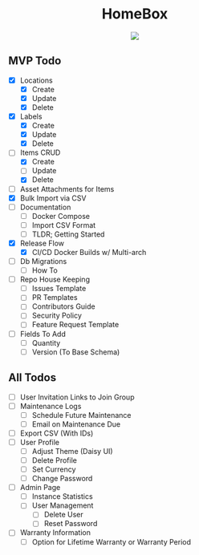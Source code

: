 <h1 align="center"> HomeBox </h1>
<p align="center" style="width: 100%">
  <a href="https://github.com/hay-kot/homebox/actions/workflows/go.yaml">
    <img src="https://github.com/hay-kot/homebox/actions/workflows/go.yaml/badge.svg?branch=master"/>
  </a>
</p>


## MVP Todo

- [x] Locations
  - [x] Create
  - [x] Update
  - [x] Delete
- [x] Labels
  - [x] Create
  - [x] Update
  - [x] Delete
- [ ] Items CRUD
  - [x] Create
  - [ ] Update
  - [x] Delete
- [ ] Asset Attachments for Items
- [x] Bulk Import via CSV
- [ ] Documentation
  - [ ] Docker Compose
  - [ ] Import CSV Format
  - [ ] TLDR; Getting Started
- [x] Release Flow
  - [x] CI/CD Docker Builds w/ Multi-arch
- [ ] Db Migrations
  - [ ] How To
- [ ] Repo House Keeping
  - [ ] Issues Template
  - [ ] PR Templates
  - [ ] Contributors Guide
  - [ ] Security Policy
  - [ ] Feature Request Template
- [ ] Fields To Add
  - [ ] Quantity
  - [ ] Version (To Base Schema)

## All Todos

- [ ] User Invitation Links to Join Group
- [ ] Maintenance Logs
  - [ ] Schedule Future Maintenance
  - [ ] Email on Maintenance Due
- [ ] Export CSV (With IDs)
- [ ] User Profile
  - [ ] Adjust Theme (Daisy UI)
  - [ ] Delete Profile
  - [ ] Set Currency
  - [ ] Change Password
- [ ] Admin Page
  - [ ] Instance Statistics
  - [ ] User Management
    - [ ] Delete User
    - [ ] Reset Password
- [ ] Warranty Information
  - [ ] Option for Lifetime Warranty or Warranty Period
